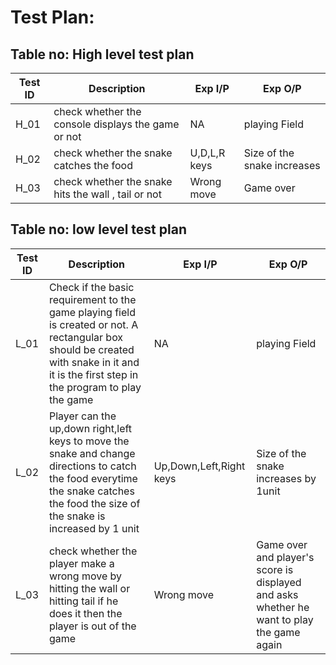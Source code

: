 # Test Plan:
## Table no: High level test plan
|Test ID	| Description |	Exp I/P |	Exp O/P	|
| ------------- | ------------- | ------------- | ------------- |
|H_01 | check whether the console displays the game or not | NA | playing Field|
|H_02 | check whether the snake catches the food | U,D,L,R keys| Size of the snake increases|
|H_03| check whether the snake hits the wall , tail or not | Wrong move| Game over |
## Table no: low level test plan
|Test ID	| Description |	Exp I/P |	Exp O/P	|
| ------------- | ------------- | ------------- | ------------- |
|L_01 | Check if the basic requirement to the game playing field is created or not. A rectangular box should be created with snake in it and it is the first step in the program to play the game| NA | playing Field|
|L_02 | Player can the up,down right,left keys to move the snake and change directions to catch the food everytime the snake catches the food the size of the snake is increased by 1 unit| Up,Down,Left,Right keys| Size of the snake increases by 1unit|
|L_03| check whether the player make a wrong move by hitting the wall or hitting tail if he does it then the player is out of the game | Wrong move| Game over and player's score is displayed and asks whether he want to play the game again |
